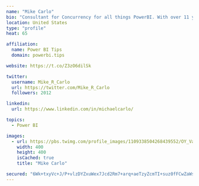 ```yaml
---
name: "Mike Carlo"
bio: "Consultant for Concurrency for all things PowerBI. With over 11 years of data experience I'm making waves by deploying PowerBI into local Milwaukee Companies."
location: United States
type: "profile"
heat: 65

affiliation:
  name: Power BI Tips
  domain: powerbi.tips

website: https://t.co/Z3zO6dilSk

twitter:
  username: Mike_R_Carlo
  url: https://twitter.com/Mike_R_Carlo
  followers: 2012

linkedin:
  url: https://www.linkedin.com/in/michaelcarlo/

topics:
  - Power BI

images:
  - url: https://pbs.twimg.com/profile_images/1109338504268439552/OY_Va867_400x400.jpg
    width: 400
    height: 400
    isCached: true
    title: "Mike Carlo"

secured: "6Wk+txyVc+J/P+vlzDYZxuWex7Jcd2Rm7+arq+aeTzyZcmTI+suz0fFCwZaWseZd8ixlwSNRvOnpK+uV5LrNsruK3i/EOGWX7Tp+OUROch5CoPD0cpOoZXmu4fZBGBNGYjB9UdfEch7G8SZ4Pkqomai/v0uasGTzs7HEOwUYRKqmPM0h+OxMzVzxvWrCL74h1yJUbuKa3GrJcJR4UU1XUFerLes8i7FYoX8MGYUCHD4zzypO+IFO0lsoy0Wn92pyALdQ/eYZvqfHkueay+AMSzd0zbRRukJYcgiEzDXVZVLIWfxiy1HQj2AD0wwC4mBYg4dv2aXXxagJw4qPj66zO9nQtE6avgVQ4idWMMNbMRlv0G53DkAlSESKMZZ2nPyiu2TjztUcbbKpjceM4b5o1n9RhjFSHoy12Aq7uyKve+M=;4OI4JkTVSRx5flA8XrfUAw=="
---
```


